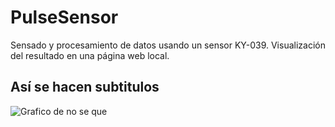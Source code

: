 # PulseSensor

Sensado y procesamiento de datos usando un sensor KY-039.
Visualización del resultado en una página web local.

## Así se hacen subtitulos

![Grafico de no se que](https://github.com/eduardo-onate/PulseSensor/assets/71613711/7173ef00-65dd-45a0-b69b-db8c70187e3d)
